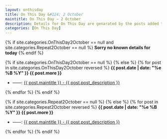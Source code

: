 ```yaml
---
layout: onthisday
title: On This Day &#124; 2 October
maintitle: On This Day — 2 October
description: Details for On This Day are genarated by the posts added to the website so the content is subject to changes/updates over time.
categories: [On This Day]
---
```


{% if site.categories.OnThisDay2October == null and site.categories.Repeat2October == null %}
<strong>Sorry no known details for today</strong>
{% endif %}

{% if site.categories.OnThisDay2October == null %}
{% else %}
{% for post in site.categories.OnThisDay2October reversed %}
<strong>{{ post.date | date: "%e %B %Y" }} {{ post.more }}</strong>
<ul>
<li> ——: <a href="{{ post.url }}">{{ post.maintitle }} - {{ post.post_description }}</a></li>
</ul>
{% endfor %}
{% endif %}

{% if site.categories.Repeat2October == null %}
{% else %}
{% for post in site.categories.Repeat2October reversed %}
<strong>{{ post.date | date: "%e %B %Y" }} {{ post.more }}</strong>
<ul>
<li> ——: <a href="{{ post.url }}">{{ post.maintitle }} - {{ post.post_description }}</a></li>
</ul>
{% endfor %}
{% endif %}
